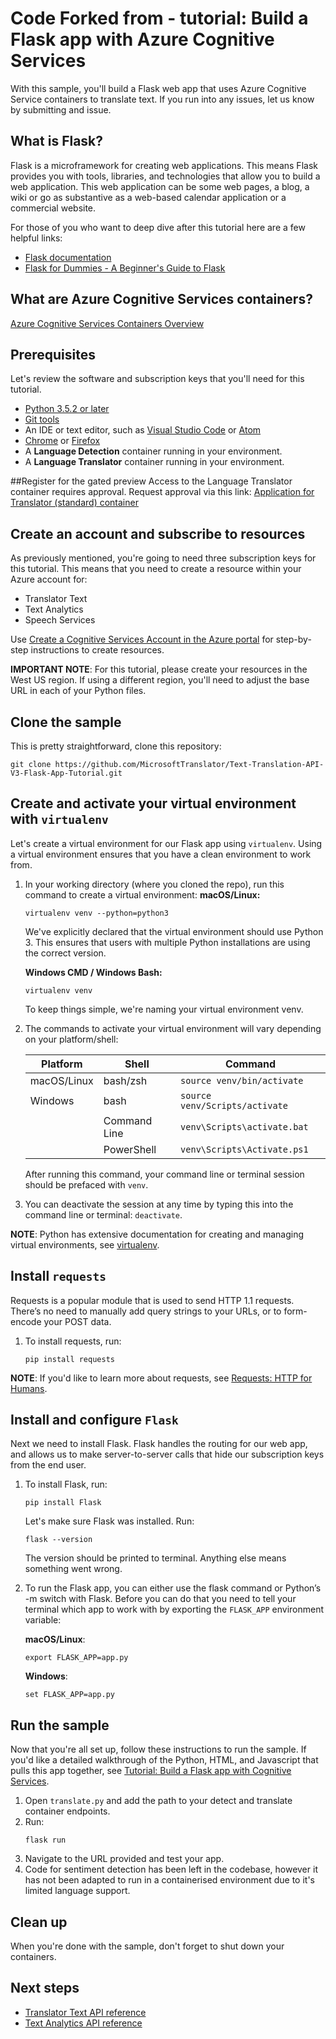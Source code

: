 # Code Forked from - tutorial: Build a Flask app with Azure Cognitive Services

With this sample, you'll build a Flask web app that uses Azure Cognitive Service containers to translate text. If you run into any issues, let us know by submitting and issue.

## What is Flask?

Flask is a microframework for creating web applications. This means Flask provides you with tools, libraries, and technologies that allow you to build a web application. This web application can be some web pages, a blog, a wiki or go as substantive as a web-based calendar application or a commercial website.

For those of you who want to deep dive after this tutorial here are a few helpful links:

* [Flask documentation](http://flask.pocoo.org/)
* [Flask for Dummies - A Beginner's Guide to Flask](https://codeburst.io/flask-for-dummies-a-beginners-guide-to-flask-part-uno-53aec6afc5b1)


## What are Azure Cognitive Services containers?
[Azure Cognitive Services Containers Overview](https://docs.microsoft.com/en-us/azure/cognitive-services/cognitive-services-container-support)

## Prerequisites

Let's review the software and subscription keys that you'll need for this tutorial.

* [Python 3.5.2 or later](https://www.python.org/downloads/)
* [Git tools](https://git-scm.com/downloads)
* An IDE or text editor, such as [Visual Studio Code](https://code.visualstudio.com/) or [Atom](https://atom.io/)  
* [Chrome](https://www.google.com/chrome/browser/) or [Firefox](https://www.mozilla.org/firefox)
* A **Language Detection** container running in your environment.
* A **Language Translator** container running in your environment.

##Register for the gated preview
Access to the Language Translator container requires approval. Request approval via this link:
[Application for Translator (standard) container](https://customervoice.microsoft.com/Pages/ResponsePage.aspx?id=v4j5cvGGr0GRqy180BHbR1160WOYu0dAjKAuCahR9pRUNzVLRDdUMUNYMlkwVlREQkJPN01PN0haUSQlQCN0PWcu)
## Create an account and subscribe to resources

As previously mentioned, you're going to need three subscription keys for this tutorial. This means that you need to create a resource within your Azure account for:

* Translator Text
* Text Analytics
* Speech Services

Use [Create a Cognitive Services Account in the Azure portal](https://docs.microsoft.com/azure/cognitive-services/cognitive-services-apis-create-account) for step-by-step instructions to create resources.

**IMPORTANT NOTE**: For this tutorial, please create your resources in the West US region. If using a different region, you'll need to adjust the base URL in each of your Python files.

## Clone the sample

This is pretty straightforward, clone this repository:

```
git clone https://github.com/MicrosoftTranslator/Text-Translation-API-V3-Flask-App-Tutorial.git
```

## Create and activate your virtual environment with `virtualenv`

Let's create a virtual environment for our Flask app using `virtualenv`. Using a virtual environment ensures that you have a clean environment to work from.

1. In your working directory (where you cloned the repo), run this command to create a virtual environment:
   **macOS/Linux:**
   ```
   virtualenv venv --python=python3
   ```
   We've explicitly declared that the virtual environment should use Python 3. This ensures that users with multiple Python installations are using the correct version.

   **Windows CMD / Windows Bash:**
   ```
   virtualenv venv
   ```
   To keep things simple, we're naming your virtual environment venv.

2. The commands to activate your virtual environment will vary depending on your platform/shell:   

   | Platform | Shell | Command |
   |----------|-------|---------|
   | macOS/Linux | bash/zsh | `source venv/bin/activate` |
   | Windows | bash | `source venv/Scripts/activate` |
   | | Command Line | `venv\Scripts\activate.bat` |
   | | PowerShell | `venv\Scripts\Activate.ps1` |

   After running this command, your command line or terminal session should be prefaced with `venv`.

3. You can deactivate the session at any time by typing this into the command line or terminal: `deactivate`.

**NOTE**: Python has extensive documentation for creating and managing virtual environments, see [virtualenv](https://virtualenv.pypa.io/en/latest/).

## Install `requests`

Requests is a popular module that is used to send HTTP 1.1 requests. There’s no need to manually add query strings to your URLs, or to form-encode your POST data.

1. To install requests, run:

   ```
   pip install requests
   ```

**NOTE**: If you'd like to learn more about requests, see [Requests: HTTP for Humans](http://docs.python-requests.org/en/master/).

## Install and configure `Flask`

Next we need to install Flask. Flask handles the routing for our web app, and allows us to make server-to-server calls that hide our subscription keys from the end user.

1. To install Flask, run:
   ```
   pip install Flask
   ```
   Let's make sure Flask was installed. Run:
   ```
   flask --version
   ```
   The version should be printed to terminal. Anything else means something went wrong.

2. To run the Flask app, you can either use the flask command or Python’s -m switch with Flask. Before you can do that you need to tell your terminal which app to work with by exporting the `FLASK_APP` environment variable:

   **macOS/Linux**:
   ```
   export FLASK_APP=app.py
   ```

   **Windows**:
   ```
   set FLASK_APP=app.py
   ```

## Run the sample

Now that you're all set up, follow these instructions to run the sample. If you'd like a detailed walkthrough of the Python, HTML, and Javascript that pulls this app together, see [Tutorial: Build a Flask app with Cognitive Services](https://docs.microsoft.com/azure/cognitive-services/translator/tutorial-flask-translation-and-synthesis).

1. Open `translate.py` and add the path to your detect and translate container endpoints.
2. Run:
   ```
   flask run
   ```
3. Navigate to the URL provided and test your app.
4. Code for sentiment detection has been left in the codebase, however it has not been adapted to run in a containerised environment due to it's limited language support.

## Clean up

When you're done with the sample, don't forget to shut down your containers.

## Next steps

* [Translator Text API reference](https://docs.microsoft.com/azure/cognitive-services/Translator/reference/v3-0-reference)
* [Text Analytics API reference](https://westus.dev.cognitive.microsoft.com/docs/services/TextAnalytics.V2.0/operations/56f30ceeeda5650db055a3c7)

